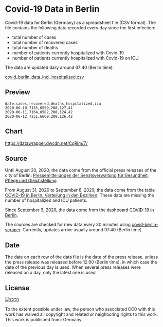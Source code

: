 # Covid-19 Data in Berlin

Covid-19 data for Berlin (Germany) as a spreadsheet file (CSV format). The file
contains the following data recorded every day since the first infection:

- total number of cases
- total number of recovered cases
- total number of deaths
- number of patients currently hospitalized with Covid-19
- number of patients currently hospitalized with Covid-19 on ICU

The data are updated daily around 07:40 (Berlin time).

[covid_berlin_data_incl_hospitalized.csv](./covid_berlin_data_incl_hospitalized.csv)

## Preview

``` csv
date,cases,recovered,deaths,hospitalized,icu
2020-06-10,7135,6559,208,127,41
2020-06-11,7164,6582,208,124,42
2020-06-12,7251,6609,208,126,42
```

## Chart

https://datawrapper.dwcdn.net/CqRim/7/

## Source

Until August 30, 2020, the data come from the official press releases of the
city of Berlin: [Pressemitteilungen der Senatsverwaltung für Gesundheit, Pflege
und Gleichstellung](https://www.berlin.de/sen/gpg/service/presse/2020/).

From August 31, 2020 to September 8, 2020, the data come from the table
[COVID-19 in Berlin, Verteilung in den
Bezirken](https://www.berlin.de/lageso/gesundheit/infektionsepidemiologie-infektionsschutz/corona/tabelle-bezirke/). These
data are missing the number of hospitalized and ICU patients.

Since September 9, 2020, the data come from the dashboard [COVID-19 in
Berlin](https://www.berlin.de/corona/lagebericht/desktop/corona.html).

The sources are checked for new data every 30 minutes using
[covid-berlin-scraper](https://www.github.com/jakubvalenta/covid-berlin-scraper).
Currently, updates arrive usually around 07:40 (Berlin time).

## Date

The date on each row of the data file is the date of the press release, unless
the press release was released before 12:00 (Berlin time), in which case the
date of the previous day is used. When several press releases were released on a
day, only the latest one is used.

## License

<a href="http://creativecommons.org/publicdomain/zero/1.0/"><img
src="http://i.creativecommons.org/p/zero/1.0/88x31.png" alt="CC0"></a>

To the extent possible under law, the person who associated CC0 with this work
has waived all copyright and related or neighboring rights to this work. This
work is published from: Germany.

